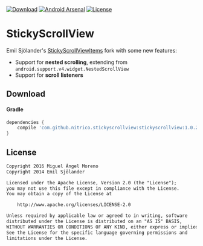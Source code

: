 [![Download](https://api.bintray.com/packages/moreno/maven/stickyscrollview/images/download.svg)](https://bintray.com/moreno/maven/stickyscrollview/_latestVersion)
[![Android Arsenal](https://img.shields.io/badge/Android%20Arsenal-StickyScrollView-green.svg?style=true)](https://android-arsenal.com/details/1/3687)
[![License](https://img.shields.io/badge/License-Apache%202.0-orange.svg)](https://opensource.org/licenses/Apache-2.0)

# StickyScrollView

Emil Sjölander's [StickyScrollViewItems](https://github.com/emilsjolander/StickyScrollViewItems) fork with some new features:
* Support for **nested scrolling**, extending from `android.support.v4.widget.NestedScrollView`
* Support for **scroll listeners**

## Download

#### Gradle

```gradle
dependencies {
    compile 'com.github.nitrico.stickyscrollview:stickyscrollview:1.0.2'
}
```

## License
```txt
Copyright 2016 Miguel Ángel Moreno
Copyright 2014 Emil Sjölander

Licensed under the Apache License, Version 2.0 (the "License");
you may not use this file except in compliance with the License.
You may obtain a copy of the License at

    http://www.apache.org/licenses/LICENSE-2.0

Unless required by applicable law or agreed to in writing, software
distributed under the License is distributed on an "AS IS" BASIS,
WITHOUT WARRANTIES OR CONDITIONS OF ANY KIND, either express or implied.
See the License for the specific language governing permissions and
limitations under the License.
```
